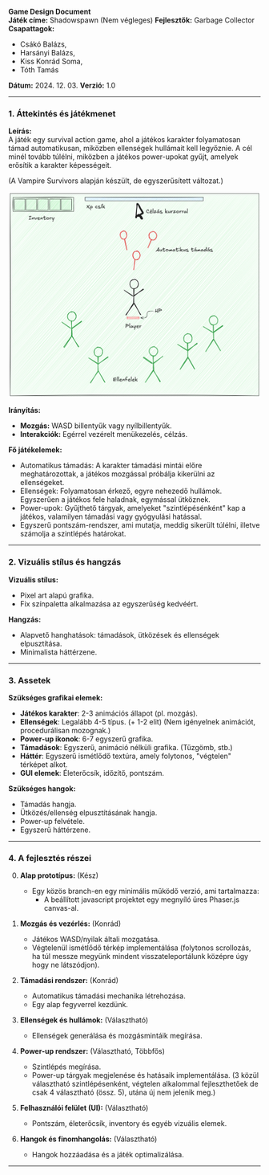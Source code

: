 **Game Design Document**  
**Játék címe:** Shadowspawn (Nem végleges)
**Fejlesztők:** Garbage Collector  
**Csapattagok:** 
 - Csákó Balázs, 
 - Harsányi Balázs, 
 - Kiss Konrád Soma, 
 - Tóth Tamás

**Dátum:** 2024. 12. 03.
**Verzió:** 1.0

---

### 1. **Áttekintés és játékmenet**  
**Leírás:**  
A játék egy survival action game, ahol a játékos karakter folyamatosan támad automatikusan, miközben ellenségek hullámait kell legyőznie. A cél minél tovább túlélni, miközben a játékos power-upokat gyűjt, amelyek erősítik a karakter képességeit.  

(A Vampire Survivors alapján készült, de egyszerűsített változat.)

![Játék](./game.png)

**Irányítás:**  
- **Mozgás:** WASD billentyűk vagy nyílbillentyűk.  
- **Interakciók:** Egérrel vezérelt menükezelés, célzás.

**Fő játékelemek:**  
- Automatikus támadás: A karakter támadási mintái előre meghatározottak, a játékos mozgással próbálja kikerülni az ellenségeket.
- Ellenségek: Folyamatosan érkező, egyre nehezedő hullámok. Egyszerűen a játékos fele haladnak, egymással ütköznek.
- Power-upok: Gyűjthető tárgyak, amelyeket "szintlépésénként" kap a játékos, valamilyen támadási vagy gyógyulási hatással. 
- Egyszerű pontszám-rendszer, ami mutatja, meddig sikerült túlélni, illetve számolja a szintlépés határokat.

---

### 2. **Vizuális stílus és hangzás**  
**Vizuális stílus:**  
- Pixel art alapú grafika.  
- Fix színpaletta alkalmazása az egyszerűség kedvéért.  

**Hangzás:**  
- Alapvető hanghatások: támadások, ütközések és ellenségek elpusztítása.  
- Minimalista háttérzene.  

---

### 3. **Assetek**  
**Szükséges grafikai elemek:**  
- **Játékos karakter**: 2-3 animációs állapot (pl. mozgás).  
- **Ellenségek**: Legalább 4-5 típus. (+ 1-2 elit) (Nem igényelnek animációt, procedurálisan mozognak.)
- **Power-up ikonok**: 6-7 egyszerű grafika. 
- **Támadások**: Egyszerű, animáció nélküli grafika. (Tűzgömb, stb.) 
- **Háttér**: Egyszerű ismétlődő textúra, amely folytonos, "végtelen" térképet alkot.  
- **GUI elemek**: Életerőcsík, időzítő, pontszám.  

**Szükséges hangok:**  
- Támadás hangja.  
- Ütközés/ellenség elpusztításának hangja.  
- Power-up felvétele.  
- Egyszerű háttérzene.  

---

### 4. **A fejlesztés részei**  
0. **Alap prototípus:**  (Kész)
   - Egy közös branch-en egy minimális működő verzió, ami tartalmazza:  
     - A beállított javascript projektet egy megnyíló üres Phaser.js canvas-al.

1. **Mozgás és vezérlés:** (Konrád)
   - Játékos WASD/nyilak általi mozgatása.  
   - Végtelenül ismétlődő térkép implementálása (folytonos scrollozás, ha túl messze megyünk mindent visszateleportálunk középre úgy hogy ne látszódjon).

2. **Támadási rendszer:** (Konrád)
   - Automatikus támadási mechanika létrehozása.  
   - Egy alap fegyverrel kezdünk.

3. **Ellenségek és hullámok:** (Választható) 
   - Ellenségek generálása és mozgásmintáik megírása.  

4. **Power-up rendszer:** (Választható, Többfős) 
   - Szintlépés megírása.
   - Power-up tárgyak megjelenése és hatásaik implementálása. (3 közül választható szintlépésenként, végtelen alkalommal fejleszthetőek de csak 4 választható (össz. 5), utána új nem jelenik meg.)  

5. **Felhasználói felület (UI):** (Választható) 
   - Pontszám, életerőcsík, inventory és egyéb vizuális elemek.  

6. **Hangok és finomhangolás:** (Választható) 
   - Hangok hozzáadása és a játék optimalizálása.  

---  
